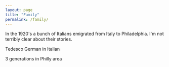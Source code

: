 ```yaml
---
layout: page
title: "Family"
permalink: /family/
---
```


In the 1920's a bunch of Italians emigrated from Italy to Philadelphia. I'm not terribly clear about their stories.

Tedesco German in Italian

3 generations in Philly area